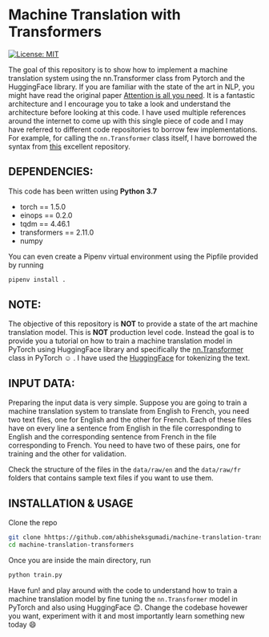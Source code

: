 # Machine Translation with Transformers
  
[![License: MIT](https://img.shields.io/badge/License-MIT-yellow.svg)](https://opensource.org/licenses/MIT)

The goal of this repository is to show how to implement a machine translation system using the nn.Transformer class from Pytorch and the HuggingFace library. If you are familiar with the state of the art in NLP, you might have read the original paper [Attention is all you need](https://arxiv.org/abs/1706.03762). It is a fantastic architecture and I encourage you to take a look and understand the architecture before looking at this code. I have used multiple references around the internet to come up with this single piece of code and I may have referred to different code repositories to borrow few implementations. For example, for calling the `nn.Transformer` class itself, I have borrowed the syntax from [this](https://github.com/andrewpeng02/transformer-translation) excellent repository.

## DEPENDENCIES:
This code has been written using **Python 3.7**
* torch == 1.5.0
* einops == 0.2.0
* tqdm == 4.46.1
* transformers == 2.11.0
* numpy

You can even create a Pipenv virtual environment using the Pipfile provided by running

```python
pipenv install .
```

## NOTE:

The objective of this repository is **NOT** to provide a state of the art machine translation model. This is **NOT** production level code. Instead the goal is to provide you a tutorial on how to train a machine translation model in PyTorch using HuggingFace library and specifically the [nn.Transformer](https://pytorch.org/docs/master/generated/torch.nn.Transformer.html) class in PyTorch :relaxed: . I have used the [HuggingFace](https://github.com/huggingface/transformers) for tokenizing the text.

## INPUT DATA:

Preparing the input data is very simple. Suppose you are going to train a machine translation system to translate from English to French, you need two text files, one for English and the other for French. Each of these files have on every line a sentence from English in the file corresponding to English and the corresponding sentence from French in the file corresponding to French. You need to have two of these pairs, one for training and the other for validation.

Check the structure of the files in the `data/raw/en` and the `data/raw/fr` folders that contains sample text files if you want to use them. 

## INSTALLATION & USAGE

Clone the repo 

```bash
git clone hhttps://github.com/abhisheksgumadi/machine-translation-transformers.git
cd machine-translation-transformers
```

Once you are inside the main directory, run
```python
python train.py
``` 
Have fun! and play around with the code to understand how to train a machine translation model by fine tuning the `nn.Transformer` model in PyTorch and also using HuggingFace :blush:. Change the codebase hovewer you want, experiment with it and most importantly learn something new today :smile:

